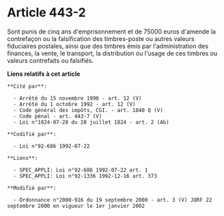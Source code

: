 # Article 443-2

Sont punis de cinq ans d'emprisonnement et de 75000 euros d'amende la contrefaçon ou la falsification des timbres-poste ou
autres valeurs fiduciaires postales, ainsi que des timbres émis par l'administration des finances, la vente, le transport, la
distribution ou l'usage de ces timbres ou valeurs contrefaits ou falsifiés.

**Liens relatifs à cet article**

	**Cité par**:

	  - Arrêté du 15 novembre 1990 - art. 12 (V)
	  - Arrêté du 1 octobre 1992 - art. 12 (V)
	  - Code général des impôts, CGI. - art. 1840 Q (V)
	  - Code pénal - art. 443-7 (V)
	  - Loi n°1824-07-28 du 28 juillet 1824 - art. 2 (Ab)

	**Codifié par**:

	  - Loi n°92-686 1992-07-22

	**Liens**:

	  - SPEC_APPLI: Loi n°92-686 1992-07-22 art. 1
	  - SPEC_APPLI: Loi n°92-1336 1992-12-16 art. 373

	**Modifié par**:

	  - Ordonnance n°2000-916 du 19 septembre 2000 - art. 3 (V) JORF 22 septembre 2000 en vigueur le 1er janvier 2002

